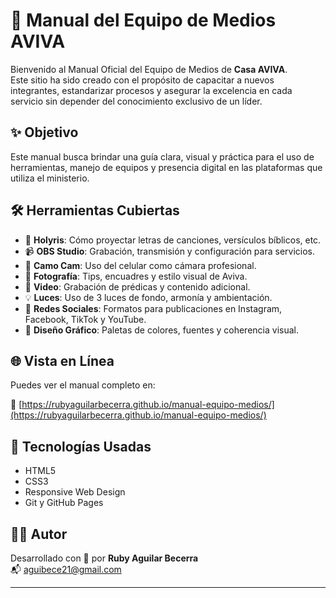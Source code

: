 # 📘 Manual del Equipo de Medios AVIVA

Bienvenido al Manual Oficial del Equipo de Medios de **Casa AVIVA**.  
Este sitio ha sido creado con el propósito de capacitar a nuevos integrantes, estandarizar procesos y asegurar la excelencia en cada servicio sin depender del conocimiento exclusivo de un líder.

## ✨ Objetivo

Este manual busca brindar una guía clara, visual y práctica para el uso de herramientas, manejo de equipos y presencia digital en las plataformas que utiliza el ministerio.

## 🛠️ Herramientas Cubiertas

- 🎵 **Holyris**: Cómo proyectar letras de canciones, versículos bíblicos, etc.
- 📹 **OBS Studio**: Grabación, transmisión y configuración para servicios.
- 📱 **Camo Cam**: Uso del celular como cámara profesional.
- 📸 **Fotografía**: Tips, encuadres y estilo visual de Aviva.
- 🎥 **Video**: Grabación de prédicas y contenido adicional.
- 💡 **Luces**: Uso de 3 luces de fondo, armonía y ambientación.
- 📲 **Redes Sociales**: Formatos para publicaciones en Instagram, Facebook, TikTok y YouTube.
- 🎨 **Diseño Gráfico**: Paletas de colores, fuentes y coherencia visual.

## 🌐 Vista en Línea

Puedes ver el manual completo en:

🔗 [https://rubyaguilarbecerra.github.io/manual-equipo-medios/](https://rubyaguilarbecerra.github.io/manual-equipo-medios/)

## 🧩 Tecnologías Usadas

- HTML5
- CSS3
- Responsive Web Design
- Git y GitHub Pages

## 👩‍💻 Autor

Desarrollado con 💙 por **Ruby Aguilar Becerra**  
📬 aguibece21@gmail.com

---

